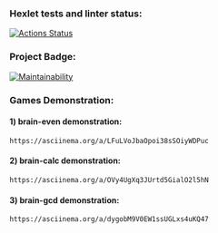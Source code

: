 ### Hexlet tests and linter status:
[![Actions Status](https://github.com/solumD/java-project-61/workflows/hexlet-check/badge.svg)](https://github.com/solumD/java-project-61/actions)

### Project Badge:
[![Maintainability](https://api.codeclimate.com/v1/badges/fc569f81dc089b2678f8/maintainability)](https://codeclimate.com/github/solumD/java-project-61/maintainability)

### Games Demonstration:
#### 1) brain-even demonstration: 
    https://asciinema.org/a/LFuLVoJbaOpoi38sSOiyWDPuc

#### 2) brain-calc demonstration:
    https://asciinema.org/a/OVy4UgXq3JUrtd5GialO2l5hN

#### 3) brain-gcd demonstration:
    https://asciinema.org/a/dygobM9V0EW1ssUGLxs4uKQ47
